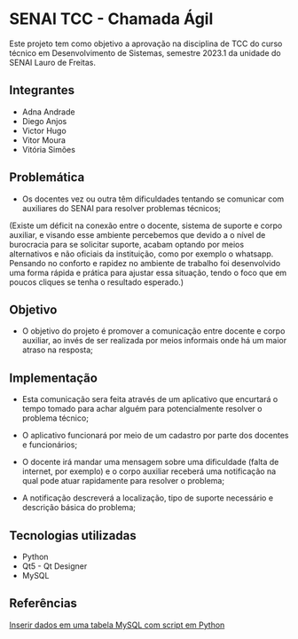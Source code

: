 # SENAI TCC - Chamada Ágil

Este projeto tem como objetivo a aprovação na disciplina de TCC do curso técnico em Desenvolvimento de Sistemas, semestre 2023.1 da unidade do SENAI Lauro de Freitas.


## Integrantes

- Adna Andrade
- Diego Anjos
- Victor Hugo
- Vitor Moura
- Vitória Simões


## Problemática

- Os docentes vez ou outra têm dificuldades tentando se comunicar com auxiliares do SENAI para resolver problemas técnicos;

(Existe um déficit na conexão entre o docente, sistema de suporte e corpo auxiliar, e visando esse ambiente percebemos que devido a o nível de burocracia para se solicitar suporte, acabam optando por meios alternativos e não oficiais da instituição, como por exemplo o whatsapp. Pensando no conforto e rapidez no ambiente de trabalho foi desenvolvido uma forma rápida e prática para ajustar essa situação, tendo o foco que em poucos cliques se tenha o resultado esperado.)

## Objetivo

- O objetivo do projeto é promover a comunicação entre docente e corpo auxiliar, ao invés de ser realizada por meios informais onde há um maior atraso na resposta;

## Implementação

- Esta comunicação sera feita através de um aplicativo que encurtará o tempo tomado para achar alguém para potencialmente resolver o problema técnico;

- O aplicativo funcionará por meio de um cadastro por parte dos docentes e funcionários;

- O docente irá mandar uma mensagem sobre uma dificuldade (falta de internet, por exemplo) e o corpo auxiliar receberá uma notificação na qual pode atuar rapidamente para resolver o problema;

- A notificação descreverá a localização, tipo de suporte necessário e descrição básica do problema;

## Tecnologias utilizadas

- Python
- Qt5 - Qt Designer
- MySQL


## Referências

[Inserir dados em uma tabela MySQL com script em Python
](https://www.youtube.com/watch?v=HiK6OZjumew)



